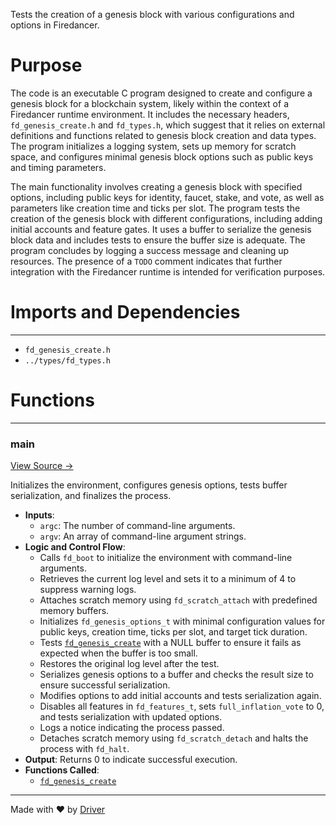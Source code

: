 <!--------------------------------------------------------------------------------->
<!-- IMPORTANT: This file is auto-generated by Driver (https://driver.ai). -------->
<!-- Manual edits may be overwritten on future commits. --------------------------->
<!--------------------------------------------------------------------------------->

Tests the creation of a genesis block with various configurations and options in Firedancer.

# Purpose
The code is an executable C program designed to create and configure a genesis block for a blockchain system, likely within the context of a Firedancer runtime environment. It includes the necessary headers, `fd_genesis_create.h` and `fd_types.h`, which suggest that it relies on external definitions and functions related to genesis block creation and data types. The program initializes a logging system, sets up memory for scratch space, and configures minimal genesis block options such as public keys and timing parameters.

The main functionality involves creating a genesis block with specified options, including public keys for identity, faucet, stake, and vote, as well as parameters like creation time and ticks per slot. The program tests the creation of the genesis block with different configurations, including adding initial accounts and feature gates. It uses a buffer to serialize the genesis block data and includes tests to ensure the buffer size is adequate. The program concludes by logging a success message and cleaning up resources. The presence of a `TODO` comment indicates that further integration with the Firedancer runtime is intended for verification purposes.
# Imports and Dependencies

---
- `fd_genesis_create.h`
- `../types/fd_types.h`


# Functions

---
### main<!-- {{#callable:main}} -->
[View Source →](<../../../../../src/flamenco/genesis/test_genesis_create.c#L6>)

Initializes the environment, configures genesis options, tests buffer serialization, and finalizes the process.
- **Inputs**:
    - `argc`: The number of command-line arguments.
    - `argv`: An array of command-line argument strings.
- **Logic and Control Flow**:
    - Calls `fd_boot` to initialize the environment with command-line arguments.
    - Retrieves the current log level and sets it to a minimum of 4 to suppress warning logs.
    - Attaches scratch memory using `fd_scratch_attach` with predefined memory buffers.
    - Initializes `fd_genesis_options_t` with minimal configuration values for public keys, creation time, ticks per slot, and target tick duration.
    - Tests [`fd_genesis_create`](<fd_genesis_create.c.md#fd_genesis_create>) with a NULL buffer to ensure it fails as expected when the buffer is too small.
    - Restores the original log level after the test.
    - Serializes genesis options to a buffer and checks the result size to ensure successful serialization.
    - Modifies options to add initial accounts and tests serialization again.
    - Disables all features in `fd_features_t`, sets `full_inflation_vote` to 0, and tests serialization with updated options.
    - Logs a notice indicating the process passed.
    - Detaches scratch memory using `fd_scratch_detach` and halts the process with `fd_halt`.
- **Output**: Returns 0 to indicate successful execution.
- **Functions Called**:
    - [`fd_genesis_create`](<fd_genesis_create.c.md#fd_genesis_create>)



---
Made with ❤️ by [Driver](https://www.driver.ai/)